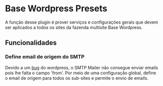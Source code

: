 # Base Wordpress Presets

A função desse plugin é prover serviços e configurações gerais que devem ser aplicados a todos os sites da fazenda multisite Base Wordpress.

## Funcionalidades

### Define email de origem do SMTP

Devido a um [bug](https://github.com/Automattic/vip-quickstart/issues/512) do wordpress, o SMTP Mailer não consegue enviar emails pois lhe falta o campo 'from'. Por meio de uma configuração global, define o email de origem para todos os sub-sites e permite o envio de emails.